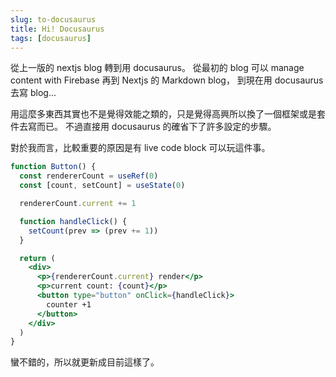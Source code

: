 ```yaml
---
slug: to-docusaurus
title: Hi! Docusaurus
tags: [docusaurus]
---
```


從上一版的 nextjs blog 轉到用 docusaurus。
從最初的 blog 可以 manage content with Firebase 再到 Nextjs 的 Markdown blog，
到現在用 docusaurus 去寫 blog...

<!--truncate-->

用這麼多東西其實也不是覺得效能之類的，只是覺得高興所以換了一個框架或是套件去寫而已。
不過直接用 docusaurus 的確省下了許多設定的步驟。

對於我而言，比較重要的原因是有 live code block 可以玩這件事。

```jsx live
function Button() {
  const rendererCount = useRef(0)
  const [count, setCount] = useState(0)

  rendererCount.current += 1

  function handleClick() {
    setCount(prev => (prev += 1))
  }

  return (
    <div>
      <p>{rendererCount.current} render</p>
      <p>current count: {count}</p>
      <button type="button" onClick={handleClick}>
        counter +1
      </button>
    </div>
  )
}
```

蠻不錯的，所以就更新成目前這樣了。
